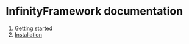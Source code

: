 <h1>InfinityFramework documentation</h1>

<ol>
    <li><a href="">Getting started</a></li>
    <li><a href="">Installation</a></li>
</ol>
